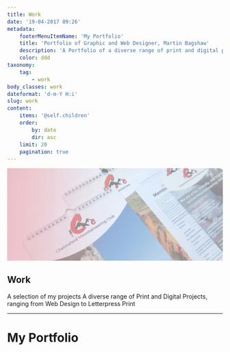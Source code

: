 ```yaml
---
title: Work
date: '19-04-2017 09:26'
metadata:
    footerMenuItemName: 'My Portfolio'
    title: 'Portfolio of Graphic and Web Designer, Martin Bagshaw'
    description: 'A Portfolio of a diverse range of print and digital projects including brand identity, web design, letterpress print, and ux design'
    color: ddd
taxonomy:
    tag:
        - work
body_classes: work
dateformat: 'd-m-Y H:i'
slug: work
content:
    items: '@self.children'
    order:
        by: date
        dir: asc
    limit: 20
    pagination: true
---
```


![test](work_50pc.jpg)
## Work
A selection of my projects
A diverse range of Print and Digital Projects, ranging from Web Design to Letterpress Print

---

# My Portfolio
